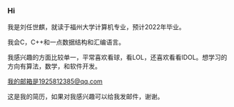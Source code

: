 ### Hi

<!--
**The-chicken/The-chicken** is a ✨ _special_ ✨ repository because its `README.md` (this file) appears on your GitHub profile.

Here are some ideas to get you started:

- 🔭 I’m currently working on ...
- 🌱 I’m currently learning ...
- 👯 I’m looking to collaborate on ...
- 🤔 I’m looking for help with ...
- 💬 Ask me about ...
- 📫 How to reach me: ...
- 😄 Pronouns: ...
- ⚡ Fun fact: ...
-->
我是刘任世麒，就读于福州大学计算机专业，预计2022年毕业。

我会C，C++和一点数据结构和汇编语言。

我感兴趣的方面比较单一，平常喜欢看球，看LOL，还喜欢看看IDOL。想学习的方向有算法，数学，和软件开发。

我的邮箱是1925812385@qq.com

这是我的简历，如果对我感兴趣可以给我发邮件，谢谢。
